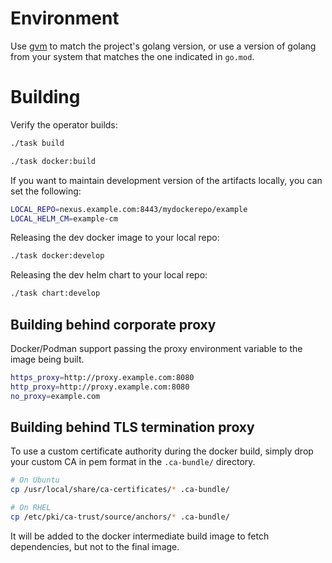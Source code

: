 # Environment

Use [gvm](https://github.com/moovweb/gvm) to match the project's golang version,
or use a version of golang from your system that matches the one indicated in `go.mod`.

# Building

Verify the operator builds:
```bash
./task build
```

```bash
./task docker:build
```

If you want to maintain development version of the artifacts locally,
you can set the following:
```bash
LOCAL_REPO=nexus.example.com:8443/mydockerepo/example
LOCAL_HELM_CM=example-cm
```

Releasing the dev docker image to your local repo:
```bash
./task docker:develop
```

Releasing the dev helm chart to your local repo:
```bash
./task chart:develop
```

## Building behind corporate proxy

Docker/Podman support passing the proxy environment variable to the image
being built.
```bash
https_proxy=http://proxy.example.com:8080
http_proxy=http://proxy.example.com:8080
no_proxy=example.com
```

## Building behind TLS termination proxy

To use a custom certificate authority during the docker build,
simply drop your custom CA in pem format in the `.ca-bundle/`
directory.

```bash
# On Ubuntu
cp /usr/local/share/ca-certificates/* .ca-bundle/
```
```bash
# On RHEL
cp /etc/pki/ca-trust/source/anchors/* .ca-bundle/
```

It will be added to the docker intermediate build image to fetch
dependencies, but not to the final image.
